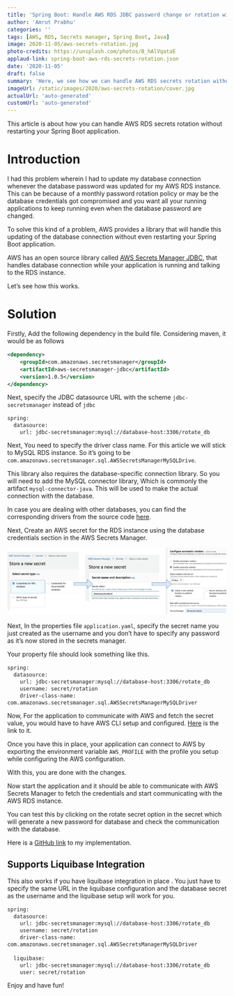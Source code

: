 ```yaml
---
title: 'Spring Boot: Handle AWS RDS JDBC password change or rotation without restarting'
author: 'Amrut Prabhu'
categories: ''
tags: [AWS, RDS, Secrets manager, Spring Boot, Java]
image: 2020-11-05/aws-secrets-rotation.jpg
photo-credits: https://unsplash.com/photos/B_hAlVqataE
applaud-link: spring-boot-aws-rds-secrets-rotation.json
date: '2020-11-05'
draft: false
summary: 'Here, we see how we can handle AWS RDS secrets rotation without restarting your Spring Boot application'
imageUrl: /static/images/2020/aws-secrets-rotation/cover.jpg
actualUrl: 'auto-generated'
customUrl: 'auto-generated'
---
```


This article is about how you can handle AWS RDS secrets rotation without restarting your Spring Boot application.

# Introduction

I had this problem wherein I had to update my database connection whenever the database password was updated for my AWS RDS instance. This can be because of a monthly password rotation policy or may be the database credentials got compromised and you want all your running applications to keep running even when the database password are changed.

To solve this kind of a problem, AWS provides a library that will handle this updating of the database connection without even restarting your Spring Boot application.

AWS has an open source library called [AWS Secrets Manager JDBC](https://github.com/aws/aws-secretsmanager-jdbc), that handles database connection while your application is running and talking to the RDS instance.

Let’s see how this works.

# Solution

Firstly, Add the following dependency in the build file. Considering maven, it would be as follows

```xml
<dependency>
    <groupId>com.amazonaws.secretsmanager</groupId>
    <artifactId>aws-secretsmanager-jdbc</artifactId>
    <version>1.0.5</version>
</dependency>
```

Next, specify the JDBC datasource URL with the scheme `jdbc-secretsmanager` instead of `jdbc`

```properties
spring:
  datasource:
    url: jdbc-secretsmanager:mysql://database-host:3306/rotate_db
```

Next, You need to specify the driver class name. For this article we will stick to MySQL RDS instance. So it’s going to be `com.amazonaws.secretsmanager.sql.AWSSecretsManagerMySQLDrive`.

This library also requires the database-specific connection library. So you will need to add the MySQL connector library, Which is commonly the artifact `mysql-connector-java`. This will be used to make the actual connection with the database.

In case you are dealing with other databases, you can find the corresponding drivers from the source code [here](https://github.com/aws/aws-secretsmanager-jdbc/tree/master/src/main/java/com/amazonaws/secretsmanager/sql).

Next, Create an AWS secret for the RDS instance using the database credentials section in the AWS Secrets Manager.

![AWS secrets manager secret for RDS](/static/images/2020/aws-secrets-rotation/aws-secrets.jpg)

Next, In the properties file `application.yaml`, specify the secret name you just created as the username and you don’t have to specify any password as it’s now stored in the secrets manager.

Your property file should look something like this.

```properties
spring:
  datasource:
    url: jdbc-secretsmanager:mysql://database-host:3306/rotate_db
    username: secret/rotation
    driver-class-name: com.amazonaws.secretsmanager.sql.AWSSecretsManagerMySQLDriver
```

Now, For the application to communicate with AWS and fetch the secret value, you would have to have AWS CLI setup and configured. [Here](https://docs.aws.amazon.com/cli/latest/userguide/cli-configure-quickstart.html) is the link to it.

Once you have this in place, your application can connect to AWS by exporting the environment variable `AWS_PROFILE` with the profile you setup while configuring the AWS configuration.

With this, you are done with the changes.

Now start the application and it should be able to communicate with AWS Secrets Manager to fetch the credentials and start communicating with the AWS RDS instance.

You can test this by clicking on the rotate secret option in the secret which will generate a new password for database and check the communication with the database.

Here is a [GitHub link](https://github.com/amrutprabhu/spring-boot-aws-rds-password-rotation) to my implementation.

## Supports Liquibase Integration

This also works if you have liquibase integration in place . You just have to specify the same URL in the liquibase configuration and the database secret as the username and the liquibase setup will work for you.

```properties
spring:
  datasource:
    url: jdbc-secretsmanager:mysql://database-host:3306/rotate_db
    username: secret/rotation
    driver-class-name: com.amazonaws.secretsmanager.sql.AWSSecretsManagerMySQLDriver

  liquibase:
    url: jdbc-secretsmanager:mysql://database-host:3306/rotate_db
    user: secret/rotation
```

Enjoy and have fun!
